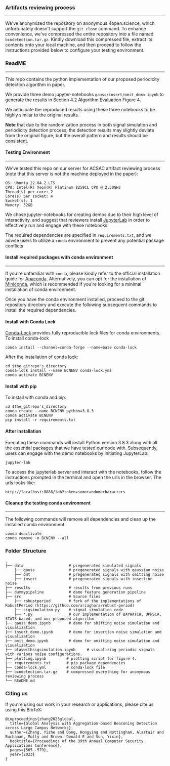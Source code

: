 ### Artifacts reviewing process
----

We've anonymized the repository on anonymous.4open.science, which unfortunately doesn't support the `git clone` command. To enhance convenience, we've compressed the entire repository into a file named `bcndetection.tar.gz`. Kindly download this compressed file, extract its contents onto your local machine, and then proceed to follow the instructions provided below to configure your testing environment.

### ReadME
-----
This repo contains the python implementation of our proposed periodicity detection algorithm in paper.

We provide three demo jupyter-notebooks `gauss/insert/omit_demo.ipynb` to generate the results in Section 4.2 Algorithm Evaluation Figure 4. 

We anticipate the reproduced results using these three notebooks to be highly similar to the original results. 

**Note** that due to the randomization process in both signal simulation and periodicity detection process, the detection results may slightly deviate from the original figure, but the overall pattern and results should be consistent. 

#### Testing Environment
------
We've tested this repo on our server for ACSAC artifact reviewing process (note that this server is not the machine deployed in the paper):

```
OS: Ubuntu 22.04.2 LTS
CPU: Intel(R) Xeon(R) Platinum 8259CL CPU @ 2.50GHz
Thread(s) per core: 2
Core(s) per socket: 4
Socket(s): 1
Memory: 32GB
```

We chose jupyter-notebooks for creating demos due to their high level of interactivity, and suggest that reviewers install [JupyterLab](https://jupyter.org/install) in order to effectively run and engage with these notebooks.

The required dependencies are specified in `requirements.txt`, and we advise users to utilize a `conda` environment to prevent any potential package conflicts


#### Install required packages with conda environment
----
If you're unfamiliar with `conda`, please kindly refer to the official installation guide for [Anaconda](https://docs.anaconda.com/free/anaconda/install/index.html). Alternatively, you can opt for the installation of [Miniconda](https://docs.conda.io/en/latest/miniconda.html), which is recommended if you're looking for a minimal installation of conda environment.

Once you have the conda environment installed, proceed to the git repository directory and execute the following subsequent commands to install the required dependencies.

#### Install with Conda Lock
[Conda-Lock](https://github.com/conda/conda-lock) provides fully reproducible lock files for conda environments. To install conda-lock
```
conda install --channel=conda-forge --name=base conda-lock
```
After the installation of conda lock:

```
cd $the_gitrepo's_directory
conda-lock install --name BCNENV conda-lock.yml
conda activate BCNENV
```

#### Install with pip
To install with conda and pip:
```
cd $the_gitrepo's_directory
conda create --name BCNENV python=3.8.3
conda activate BCNENV
pip install -r requirements.txt
```

#### After installation
Executing these commands will install Python version 3.8.3 along with all the essential packages that we have tested our code with. Subsequently, users can engage with the demo notebooks by initiating JupyterLab:

```
jupyter-lab
```
To access the jupyterlab server and interact with the notebooks, follow the instructions prompted in the terminal and open the urls in the browser. The urls looks like:

```
http://localhost:8888/lab?token=somerandomecharacters
```

#### Cleanup the testing conda environment
----
The following commands will remove all dependencies and clean up the installed conda environment.
```
conda deactivate
conda remove -n BCNENV --all
```


### Folder Structure
    .
    ├── data                    # pregenerated simulated signals
        ├── gauss               # pregenerated signals with gaussian noise 
        ├── omt                 # pregenerated signals with omitting noise
        ├── insert              # pregenerated signals with insertion noise
    ├── results                 # results from previous runs
    ├── dummypipeline           # demo feature generation pipeline
    ├── src                     # Source files
        ├── robustperiod        # fork of the implementations of RobustPeriod (https://github.com/ariaghora/robust-period)
        ├── sigsimulation.py    # signal simulation code
        ├── *.py                # our implementation of BAYWATCH, UPNSCA, STATS-based, and our proposed algorithm
    ├── gauss_demo.ipynb        # demo for shifting noise simulation and visualization
    ├── insert_demo.ipynb       # demo for insertion noise simulation and visualization
    ├── omit_demo.ipynb         # demo for omitting noise simulation and visualization
    ├── playwithsigsimulation.ipynb     # visualizing periodic signals with various noise configurations.
    ├── plotting.ipynb         # plotting script for figure 4.
    ├── requirements.txt       # pip package dependencies
    ├── conda-lock.yml         # conda-lock file
    ├── bcndetection.tar.gz    # compressed everything for anonymous reviewing process
    └── README.md

### Citing us
If you're using our work in your research or applications, please cite us using this BibTeX:
```
@inproceedings{zhang2023global,
  title={Global Analysis with Aggregation-based Beaconing Detection across Large Campus Networks},
  author={Zhang, Yizhe and Dong, Hongying and Nottingham, Alastair and Buchanan, Molly and Brown, Donald E and Sun, Yixin},
  booktitle={Proceedings of the 39th Annual Computer Security Applications Conference},
  pages={565--579},
  year={2023}
}
```
